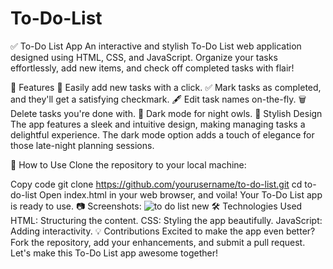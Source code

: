 # To-Do-List
✅ To-Do List App
An interactive and stylish To-Do List web application designed using HTML, CSS, and JavaScript. Organize your tasks effortlessly, add new items, and check off completed tasks with flair!

🚀 Features
📝 Easily add new tasks with a click.
✅ Mark tasks as completed, and they'll get a satisfying checkmark.
🖋️ Edit task names on-the-fly.
🗑️ Delete tasks you're done with.
🌙 Dark mode for night owls.
🎨 Stylish Design
The app features a sleek and intuitive design, making managing tasks a delightful experience. The dark mode option adds a touch of elegance for those late-night planning sessions.

📖 How to Use
Clone the repository to your local machine:


Copy code
git clone https://github.com/yourusername/to-do-list.git
cd to-do-list
Open index.html in your web browser, and voila! Your To-Do List app is ready to use.
📷 Screenshots:
![to do list new](https://user-images.githubusercontent.com/126160382/230449075-76d7e5d4-ccfe-4ae9-b96d-572f11fc04cd.png)
🛠️ Technologies Used
HTML: Structuring the content.
CSS: Styling the app beautifully.
JavaScript: Adding interactivity.
💡 Contributions
Excited to make the app even better? Fork the repository, add your enhancements, and submit a pull request. Let's make this To-Do List app awesome together!

